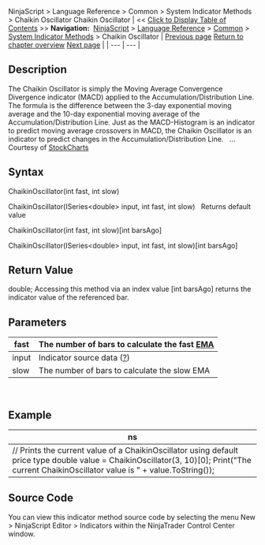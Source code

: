 ﻿
NinjaScript \> Language Reference \> Common \> System Indicator Methods \> Chaikin Oscillator
Chaikin Oscillator
| \<\< [Click to Display Table of Contents](chaikin_oscillator.md) \>\> **Navigation:**     [NinjaScript](ninjascript-1.md) \> [Language Reference](language_reference_wip-1.md) \> [Common](common-1.md) \> [System Indicator Methods](indicators-1.md) \> Chaikin Oscillator | [Previous page](chaikin_money_flow-1.md) [Return to chapter overview](indicators-1.md) [Next page](chaikin_volatility-1.md) |
| --- | --- |
## Description
The Chaikin Oscillator is simply the Moving Average Convergence Divergence indicator (MACD) applied to the Accumulation/Distribution Line. The formula is the difference between the 3\-day exponential moving average and the 10\-day exponential moving average of the Accumulation/Distribution Line. Just as the MACD\-Histogram is an indicator to predict moving average crossovers in MACD, the Chaikin Oscillator is an indicator to predict changes in the Accumulation/Distribution Line.
 
... Courtesy of [StockCharts](http://stockcharts.com/education/IndicatorAnalysis/indic_ChaikinOscillator.md)

## Syntax
ChaikinOscillator(int fast, int slow)  

ChaikinOscillator(ISeries\<double\> input, int fast, int slow)
 
Returns default value  

ChaikinOscillator(int fast, int slow)\[int barsAgo]  

ChaikinOscillator(ISeries\<double\> input, int fast, int slow)\[int barsAgo]

## Return Value
double; Accessing this method via an index value \[int barsAgo] returns the indicator value of the referenced bar.

## Parameters
| fast | The number of bars to calculate the fast [EMA](moving_average_-_exponential_e-1.md) |
| --- | --- |
| input | Indicator source data ([?](valid_input_data_for_indicator-1.md)) |
| slow | The number of bars to calculate the slow EMA |
 
## 
## Example
| ns |
| --- |
| // Prints the current value of a ChaikinOscillator using default price type double value \= ChaikinOscillator(3, 10)\[0]; Print("The current ChaikinOscillator value is " \+ value.ToString()); |

## Source Code
You can view this indicator method source code by selecting the menu New \> NinjaScript Editor \> Indicators within the NinjaTrader Control Center window.

